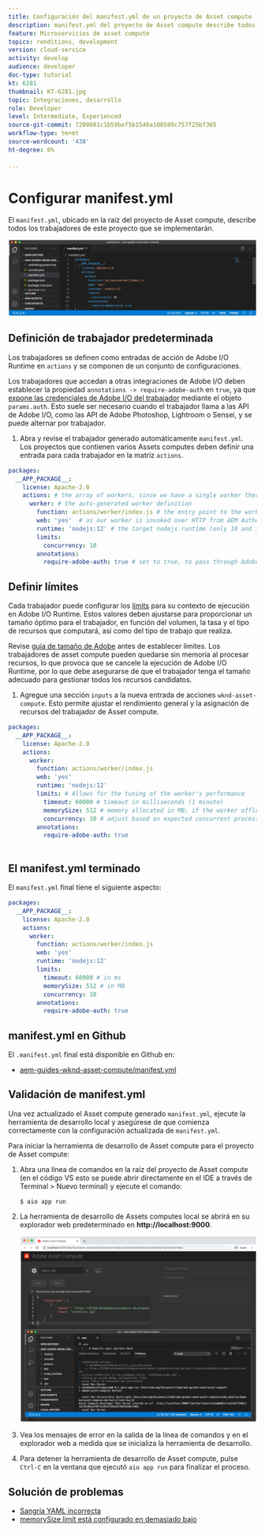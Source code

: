 ```yaml
---
title: Configuración del manifest.yml de un proyecto de Asset compute
description: manifest.yml del proyecto de Asset compute describe todos los trabajadores en este proyecto que se implementarán.
feature: Microservicios de asset compute
topics: renditions, development
version: cloud-service
activity: develop
audience: developer
doc-type: tutorial
kt: 6281
thumbnail: KT-6281.jpg
topic: Integraciones, desarrollo
role: Developer
level: Intermediate, Experienced
source-git-commit: 7200601c1b59bef5b1546a100589c757f25bf365
workflow-type: tm+mt
source-wordcount: '438'
ht-degree: 0%

---
```



# Configurar manifest.yml

El `manifest.yml`, ubicado en la raíz del proyecto de Asset compute, describe todos los trabajadores de este proyecto que se implementarán.

![manifest.yml](./assets/manifest/manifest.png)

## Definición de trabajador predeterminada

Los trabajadores se definen como entradas de acción de Adobe I/O Runtime en `actions` y se componen de un conjunto de configuraciones.

Los trabajadores que accedan a otras integraciones de Adobe I/O deben establecer la propiedad `annotations -> require-adobe-auth` en `true`, ya que [expone las credenciales de Adobe I/O del trabajador](https://experienceleague.adobe.com/docs/asset-compute/using/extend/develop-custom-application.html#access-adobe-apis) mediante el objeto `params.auth`. Esto suele ser necesario cuando el trabajador llama a las API de Adobe I/O, como las API de Adobe Photoshop, Lightroom o Sensei, y se puede alternar por trabajador.

1. Abra y revise el trabajador generado automáticamente `manifest.yml`. Los proyectos que contienen varios Assets computes deben definir una entrada para cada trabajador en la matriz `actions`.

```yml
packages:
  __APP_PACKAGE__:
    license: Apache-2.0
    actions: # the array of workers, since we have a single worker there is only one entry beneath actions
      worker: # the auto-generated worker definition
        function: actions/worker/index.js # the entry point to the worker 
        web: 'yes'  # as our worker is invoked over HTTP from AEM Author service
        runtime: 'nodejs:12' # the target nodejs runtime (only 10 and 12 are supported)
        limits:
          concurrency: 10
        annotations:
          require-adobe-auth: true # set to true, to pass through Adobe I/O access token/client id via params.auth in the worker, typically required when the worker calls out to Adobe I/O APIs such as the Adobe Photoshop, Lightroom or Sensei APIs.
```

## Definir límites

Cada trabajador puede configurar los [limits](https://www.adobe.io/apis/experienceplatform/runtime/docs.html#!adobedocs/adobeio-runtime/master/guides/system_settings.md) para su contexto de ejecución en Adobe I/O Runtime. Estos valores deben ajustarse para proporcionar un tamaño óptimo para el trabajador, en función del volumen, la tasa y el tipo de recursos que computará, así como del tipo de trabajo que realiza.

Revise [guía de tamaño de Adobe](https://experienceleague.adobe.com/docs/asset-compute/using/extend/develop-custom-application.html#sizing-workers) antes de establecer límites. Los trabajadores de asset compute pueden quedarse sin memoria al procesar recursos, lo que provoca que se cancele la ejecución de Adobe I/O Runtime, por lo que debe asegurarse de que el trabajador tenga el tamaño adecuado para gestionar todos los recursos candidatos.

1. Agregue una sección `inputs` a la nueva entrada de acciones `wknd-asset-compute`. Esto permite ajustar el rendimiento general y la asignación de recursos del trabajador de Asset compute.

```yml
packages:
  __APP_PACKAGE__:
    license: Apache-2.0
    actions: 
      worker:
        function: actions/worker/index.js 
        web: 'yes' 
        runtime: 'nodejs:12'
        limits: # Allows for the tuning of the worker's performance
          timeout: 60000 # timeout in milliseconds (1 minute)
          memorySize: 512 # memory allocated in MB; if the worker offloads heavy computational work to other Web services this number can be reduced
          concurrency: 10 # adjust based on expected concurrent processing and timeout 
        annotations:
          require-adobe-auth: true
           
```

## El manifest.yml terminado

El `manifest.yml` final tiene el siguiente aspecto:

```yml
packages:
  __APP_PACKAGE__:
    license: Apache-2.0
    actions: 
      worker:
        function: actions/worker/index.js 
        web: 'yes' 
        runtime: 'nodejs:12'
        limits:
          timeout: 60000 # in ms
          memorySize: 512 # in MB
          concurrency: 10 
        annotations:
          require-adobe-auth: true
```

## manifest.yml en Github

El `.manifest.yml` final está disponible en Github en:

+ [aem-guides-wknd-asset-compute/manifest.yml](https://github.com/adobe/aem-guides-wknd-asset-compute/blob/master/manifest.yml)


## Validación de manifest.yml

Una vez actualizado el Asset compute generado `manifest.yml`, ejecute la herramienta de desarrollo local y asegúrese de que comienza correctamente con la configuración actualizada de `manifest.yml`.

Para iniciar la herramienta de desarrollo de Asset compute para el proyecto de Asset compute:

1. Abra una línea de comandos en la raíz del proyecto de Asset compute (en el código VS esto se puede abrir directamente en el IDE a través de Terminal > Nuevo terminal) y ejecute el comando:

   ```
   $ aio app run
   ```

1. La herramienta de desarrollo de Assets computes local se abrirá en su explorador web predeterminado en __http://localhost:9000__.

   ![ejecución de aplicación de aio](assets/environment-variables/aio-app-run.png)

1. Vea los mensajes de error en la salida de la línea de comandos y en el explorador web a medida que se inicializa la herramienta de desarrollo.
1. Para detener la herramienta de desarrollo de Asset compute, pulse `Ctrl-C` en la ventana que ejecutó `aio app run` para finalizar el proceso.

## Solución de problemas

+ [Sangría YAML incorrecta](../troubleshooting.md#incorrect-yaml-indentation)
+ [memorySize limit está configurado en demasiado bajo](../troubleshooting.md#memorysize-limit-is-set-too-low)
